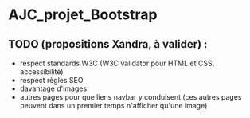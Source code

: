 # AJC_projet_Bootstrap

## TODO (propositions Xandra, à valider) :

- respect standards W3C (W3C validator pour HTML et CSS, accessibilité)
- respect règles SEO
- davantage d'images
- autres pages pour que liens navbar y conduisent (ces autres pages peuvent dans un premier temps n'afficher qu'une image)
